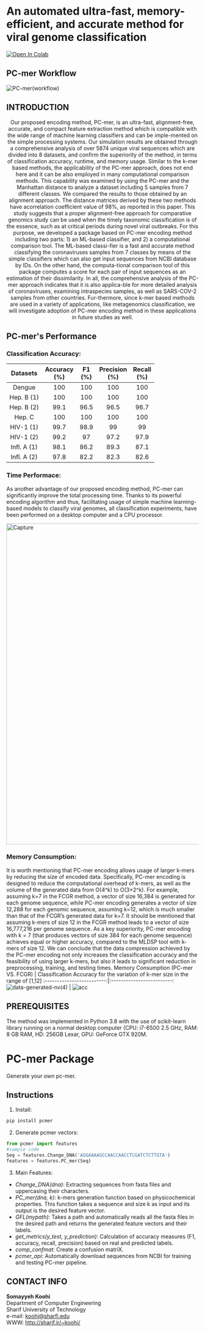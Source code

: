 # An automated ultra-fast, memory-efficient, and accurate method for viral genome classification
[![Open In Colab](https://colab.research.google.com/assets/colab-badge.svg)](https://colab.research.google.com/drive/1Ei5OB81gKAV7beit6opcCwhJvkf-Ho_M#scrollTo=pf5yyxr7W2ka)

## PC-mer Workflow
![PC-mer(workflow)](https://user-images.githubusercontent.com/91915096/172617347-b66dff7f-f6fa-4b39-abdf-2ad99c528854.png)
## INTRODUCTION
<p style='text-align: center;'> Our proposed encoding method, PC-mer, is an ultra-fast, alignment-free, accurate, and compact feature extraction method which is compatible with the wide range of machine learning classifiers and can be imple-mented on the simple processing systems. Our simulation results are obtained through a comprehensive analysis of over 5874 unique viral sequences which are divided into 8 datasets, and confirm the superiority of the method, in terms of classification accuracy, runtime, and memory usage. Similar to the k-mer based methods, the applicability of the PC-mer approach, does not end here and it can be also employed in many computational comparison methods. This capability was examined by using the PC-mer and the Manhattan distance to analyze a dataset including 5 samples from 7 different classes. We compared the results to those obtained by an alignment approach. The distance matrices derived by these two methods have acorrelation coefficient value of 98%, as reported in this paper. This study suggests that a proper alignment-free approach for comparative genomics study can be used when the timely taxonomic classification is of the essence, such as at critical periods during novel viral outbreaks. For this purpose, we developed a package based on PC-mer encoding method including two parts: 1) an ML-based classifier, and 2) a computational comparison tool. The ML-based classi-fier is a fast and accurate method classifying the coronaviruses samples from 7 classes by means of the simple classifiers which can also get input sequences from NCBI database by IDs. On the other hand, the computa-tional comparison tool of this package computes a score for each pair of input sequences as an estimation of their dissimilarity. In all, the comprehensive analysis of the PC-mer approach indicates that it is also applica-ble for more detailed analysis of coronaviruses, examining intraspecies samples, as well as SARS-COV-2 samples from other countries. Fur-thermore, since k-mer based methods are used in a variety of applications, like metagenomics classification, we will investigate adoption of PC-mer encoding method in these applications in future studies as well.</p>

## PC-mer's Performance 
### Classification Accuracy: 
| Datasets 	| Accuracy <br>(%) 	| F1 <br>(%) 	| Precision <br>(%) 	| Recall <br>(%) 	|
|:---:	|:---:	|:---:	|:---:	|:---:	|
| Dengue	| 100 	| 100	| 100 	| 100	|
| Hep. B (1) 	| 100 	| 100 	| 100 	| 100	|
| Hep. B (2) 	| 99.1 	| 96.5 	| 96.5 	| 96.7	|
| Hep. C	| 100 	| 100 	| 100 	| 100 	|
| HIV-1 (1)	| 99.7 	| 98.9 	| 99 	| 99	|
| HIV-1 (2)	| 99.2 	| 97 	| 97.2 	| 97.9 	|
| Infl. A (1)	| 98.1 	| 86.2 	| 89.3 	| 87.1	|
| Infl. A (2)	| 97.8 	| 82.2 	| 82.3 	| 82.6 	| 


### Time Performace:
As another advantage of our proposed encoding method, PC-mer can significantly improve the total processing time. Thanks to its powerful encoding algorithm and thus, facilitating usage of simple machine learning-based models to classify viral genomes, all classification experiments, have been performed on a desktop computer and a CPU processor. 


<img width="840" alt="Capture" src="https://user-images.githubusercontent.com/91915096/215282472-cc8dce02-c20d-40d1-b747-a07a8ec5ef02.png">







### Memory Consumption:
It is worth mentioning that PC-mer encoding allows usage of larger k-mers by reducing the size of encoded data. Specifically, PC-mer encoding is designed to reduce the computational overhead of k-mers, as well as the volume of the generated data from O(4^k) to O(3×2^k). For example, assuming k=7 in the FCGR method, a vector of size 16,384 is generated for each genome sequence, while PC-mer encoding generates a vector of size 12,288 for each genomic sequence, assuming k=12, which is much smaller than that of the FCGR’s generated data for k=7. It should be mentioned that assuming k-mers of size 12 in the FCGR method leads to a vector of size 16,777,216 per genome sequence. As a key superiority, PC-mer encoding with k = 7 (that produces vectors of size 384 for each genome sequence) achieves equal or higher accuracy, compared to the MLDSP tool with k-mers of size 12. We can conclude that the data compression achieved by the PC-mer encoding not only increases the classification accuracy and the feasibility of using larger k-mers, but also it leads to significant reduction in preprocessing, training, and testing times.
Memory Consumption (PC-mer VS. FCGR)           |  Classification Accuracy for the variation of k-mer size in the range of [1,12]
:-------------------------:|:-------------------------:
![data-generated-nv(4)](https://user-images.githubusercontent.com/91915096/172797306-82d37634-55dd-46c2-9ebd-e0fe0f77cc04.png) |   ![acc](https://user-images.githubusercontent.com/91915096/172798793-96896d39-16f8-4840-81f4-d142e9875d65.png)


## PREREQUISITES
The method was implemented in Python 3.8 with the use of scikit-learn library running on a normal desktop computer (CPU: i7-6500 2.5 GHz, RAM: 8 GB RAM, HD: 256GB Lexar, GPU: GeForce GTX 920M. 
# PC-mer Package

Generate your own pc-mer.

## Instructions

1. Install:
```python
pip install pcmer
```
2. Generate pcmer vectors:

```python
from pcmer import features
#sample code
Seq = features.Change_DNA('AGGAAAAGCCAACCAACCTCGATCTCTTGTA')
features = features.PC_mer(Seq)
```
3. Main Features:

* *Change_DNA(dna)*: Extracting sequences from fasta files and uppercasing their characters. 
* *PC_mer(dna, k)*: k-mers generation function based on physicochemical properties. This function takes a sequence and size k as input and its output is the desired feature vector.
* *GFL(mypath)*: Takes a path and automatically reads all the fasta files in the desired path and returns the generated feature vectors and their labels.
* *get_metrics(y_test, y_prediction)*: Calculation of accuracy measures (F1, accuracy, recall, precision) based on real and predicted labels.
* *comp_confmat*: Create a confusion matriX.
* *pcmer_api*: Automatically download sequences from NCBI for training and testing PC-mer pipeline.

## CONTACT INFO

<b>**Somayyeh Koohi**</b> <br>
Department of Computer Engineering <br>
Sharif University of Technology <br>
e-mail: koohi@sharfi.edu <br>
WWW: http://sharif.ir/~koohi/
